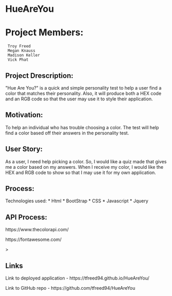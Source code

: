 # HueAreYou <h1>Project Members:</h1> 
     Troy Freed 
     Megan Knauss 
     Madison Keller
     Vick Phat
<h2>Project Drescription:</h2>
<p>"Hue Are You?" is a quick and simple personality test to help a user find a color that matches their personality. Also, it will produce both a HEX code and an RGB code so that the user may use it to style their application.</p>
<h2>Motivation:</h2>
<p>To help an individual who has trouble choosing a color. The test will help find a color based off their answers in the personality test.</p>  
<h2>User Story:</h2>
<p>As a user, I need help picking a color. So, I would like a quiz made that gives me a color based on my answers. When I receive my color, I would like the HEX and RGB code to show so that I may use it for my own application.</p>
<h2>Process:</h2>
Technologies used:
    * Html
    * BootStrap
    * CSS
    * Javascript
    * Jquery
<h2>API Process:</h2>
<p>https://www.thecolorapi.com/</p>
<p>https://fontawesome.com/</p>>
<h2>Links</h2>
<p>Link to deployed application - https://tfreed94.github.io/HueAreYou/</p>
<p>Link to GitHub repo - https://github.com/tfreed94/HueAreYou</p>

